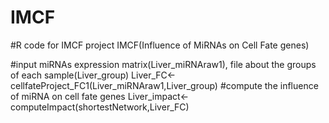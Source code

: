 # IMCF
#R code for IMCF project
IMCF(Influence of MiRNAs on Cell Fate genes)

#input miRNAs expression matrix(Liver_miRNAraw1), file about the groups of each sample(Liver_group)
Liver_FC<-cellfateProject_FC1(Liver_miRNAraw1,Liver_group)
#compute the influence of miRNA on cell fate genes
Liver_impact<-computeImpact(shortestNetwork,Liver_FC)
